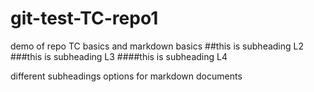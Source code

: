 # git-test-TC-repo1
demo of repo TC basics and markdown basics
##this is subheading L2
###this is subheading L3
####this is subheading L4

different subheadings options for markdown documents
